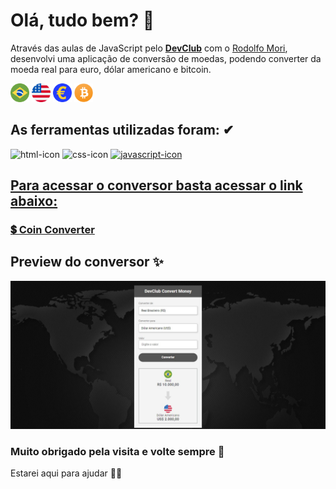 <h1>Olá, tudo bem? 👋</h1>

<p>Através das aulas de JavaScript pelo <strong><a href="https://rodolfomori.com.br/devclub-privado/" target="_blank">DevClub</a></strong> com o <a href="https://github.com/rodolfomori" target="_blank">Rodolfo Mori</a>, desenvolvi uma aplicação de conversão de moedas, podendo converter da moeda real para euro, dólar americano e bitcoin.</p>

<span>
<img src="./assets/brasil-icon.svg" alt="brasil-icon" width="30px">
<img src="./assets/estados-unidos-icon.svg" alt="usa-icon" width="30px">
<img src="./assets/euro-icon.svg" alt="euro-icon" width="30px">
<img src="./assets/bitcoin-icon.svg" alt="bitcoin-icon" width="30px">
</span>

<h2>As ferramentas utilizadas foram: ✔</h2>

<img src="https://img.shields.io/badge/HTML5-E34F26?style=for-the-badge&logo=html5&logoColor=white" width="72px" height="22px" alt="html-icon"/>
<img src="https://img.shields.io/badge/CSS3-1572B6?style=for-the-badge&logo=css3&logoColor=white" width="62px" height="22px" alt="css-icon"/>
<a target="_blank" href="https://www.javascript.com/"/> <img src="https://img.shields.io/badge/JavaScript-F7DF1E?style=for-the-badge&logo=javascript&logoColor=black" width="92px" height="22px" alt="javascript-icon"/>

<h2>Para acessar o conversor basta acessar o link abaixo:</h2>
<h3><a href="https://erikvasconcelos.github.io/coin-converter/" target="_blank">💲 Coin Converter</a></h3>
<h2></h2>
<h2>Preview do conversor ✨</h2>
<img src="./coin-converter-image.jpg" alt="conversor-image">
<h3>Muito obrigado pela visita e volte sempre 📌</h3>
<p>Estarei aqui para ajudar 👨‍💻</p>
